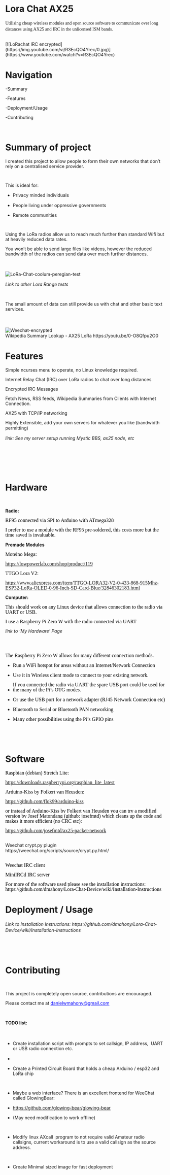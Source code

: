 <h1>Lora Chat AX25</h1>
<p align="left" style="margin-bottom: 0in; line-height: 0.2in"><font face="Liberation Serif, serif">Utilising
cheap wireless modules and open source software to communicate over
long distances using AX25 and IRC in the unlicensed ISM bands. </font>
</p>
<p style="margin-bottom: 0in; line-height: 115%"><br/>
[![LoRachat IRC encrypted](https://img.youtube.com/vi/R3EcQO4Yrec/0.jpg)](https://www.youtube.com/watch?v=R3EcQO4Yrec)
</p>
<h1 class="western">Navigation</h1>
<p style="margin-bottom: 0in; line-height: 115%">-Summary&nbsp;</p>
<p style="margin-bottom: 0in; line-height: 115%">-Features&nbsp;</p>
<p style="margin-bottom: 0in; line-height: 115%">-Deployment/Usage&nbsp;</p>
<p style="margin-bottom: 0in; line-height: 115%">-Contributing&nbsp;</p>
<p style="margin-bottom: 0in; line-height: 115%"><br/>

</p>
<h1 class="western">Summary of project</h1>
<p style="margin-bottom: 0in; line-height: 115%">I created this
project to allow people to form their own networks that don’t rely
on a centralised service provider. 
</p>
<p style="margin-bottom: 0in; line-height: 115%"><br/>

</p>
<p style="margin-bottom: 0in; line-height: 115%">This is ideal for:</p>
<ul>
	<li/>
<p style="margin-bottom: 0in; line-height: 115%">Privacy
	minded individuals</p>
	<li/>
<p style="margin-bottom: 0in; line-height: 115%">People living
	under oppressive governments</p>
	<li/>
<p style="margin-bottom: 0in; line-height: 115%">Remote
	communities 
	</p>
</ul>
<p style="margin-bottom: 0in; line-height: 115%"><br/>

</p>
<p style="margin-bottom: 0in; line-height: 115%">Using the LoRa
radios allow us to reach much further than standard Wifi but at
heavily reduced data rates. 
</p>
<p style="margin-bottom: 0in; line-height: 115%">You won’t be able
to send large files like videos, however the reduced bandwidth of the
radios can send data over much further distances.</p>
<p style="margin-bottom: 0in; line-height: 115%"><br/>

</p>
<br>
<img src="http://i.imgur.com/tjdWeO5.png" alt="LoRa-Chat-coolum-peregian-test"> 
<br>
</p>
<p align="left" style="margin-bottom: 0in; line-height: 0.2in"><i>Link
to other Lora Range tests</i></p>
<p style="margin-bottom: 0in; line-height: 115%"><br/>

</p>
<p style="margin-bottom: 0in; line-height: 115%">The small amount of
data can still provide us with chat and other basic text services. 
</p>
<p align="left" style="margin-bottom: 0in; line-height: 0.2in"><br/>

</p>

<br>
<img src="https://i.imgur.com/3t4fcat.png" alt="Weechat-encrypted"> 
<br>
Wikipedia Summary Lookup - AX25 LoRa
https://youtu.be/0-O8Qfpu2O0<br>

</p>
<h1 class="western">Features</h1>
<p style="margin-bottom: 0in; line-height: 115%">Simple ncurses menu
to operate, no Linux knowledge required.</p>
<p style="margin-bottom: 0in; line-height: 115%">Internet Relay Chat
(IRC) over LoRa radios to chat over long distances&nbsp;</p>
<p style="margin-bottom: 0in; line-height: 115%">Encrypted IRC
Messages</p>
<p style="margin-bottom: 0in; line-height: 115%">Fetch News, RSS
feeds, Wikipedia Summaries from Clients with Internet Connection.</p>
<p style="margin-bottom: 0in; line-height: 115%">AX25 with TCP/IP
networking</p>
<p style="margin-bottom: 0in; line-height: 115%">Highly Extensible,
add your own servers for whatever you like (bandwidth permitting)</p>
<p align="left" style="margin-bottom: 0in; line-height: 0.2in"><i>link:
See my server setup running Mystic BBS, ax25 node, etc &nbsp;</i></p>
<p style="margin-bottom: 0in; line-height: 115%"><br/>

</p>
<p style="margin-bottom: 0in; line-height: 115%"><br/>

</p>
<p style="margin-bottom: 0in; line-height: 115%"><br/>

</p>
<h1 class="western">Hardware</h1>
<p style="margin-bottom: 0in; font-variant: normal; letter-spacing: normal; font-style: normal; line-height: 115%">
<br/>

</p>
<p style="line-height: 115%"><b>Radio:</b></p>
<p style="margin-bottom: 0in; font-variant: normal; letter-spacing: normal; font-style: normal; line-height: 115%">
<span style="display: inline-block; border: none; padding: 0in"><font face="Liberation, serif"><font size="3" style="font-size: 12pt"><span style="background: #ffffff"><font color="#000000">RF95
connected via SPI to Arduino with ATmega328 </span></span></font></font></font>
</p>
<p style="margin-bottom: 0in; font-variant: normal; letter-spacing: normal; font-style: normal; line-height: 115%">
<span style="display: inline-block; border: none; padding: 0in"><font face="Liberation, serif"><font size="3" style="font-size: 12pt"><span style="background: #ffffff"><font color="#000000">I
prefer to use a module with the RF95 pre-soldered, this costs more
but the time saved is invaluable. </span></span></font></font></font>
</p>
<p style="line-height: 115%"><b>Premade Modules</b></p>
<p style="margin-bottom: 0in; font-variant: normal; letter-spacing: normal; font-style: normal; line-height: 115%">
<span style="display: inline-block; border: none; padding: 0in"><font face="Liberation, serif"><font size="3" style="font-size: 12pt"><span style="background: #ffffff"><font color="#000000">Moteino
Mega:</span></span></font></font></font></p>
<p style="margin-bottom: 0in; font-variant: normal; letter-spacing: normal; font-style: normal; line-height: 115%">
<span style="display: inline-block; border: none; padding: 0in"><font face="Liberation, serif"><font size="3" style="font-size: 12pt"><span style="background: #ffffff"><font color="#000000"><font color="#0000ff"><u><a href="https://lowpowerlab.com/shop/product/119">https://lowpowerlab.com/shop/product/119</a></u></font>
</span></span></font></font></font>
</p>
<p style="margin-bottom: 0in; font-variant: normal; letter-spacing: normal; font-style: normal; line-height: 115%">
<span style="display: inline-block; border: none; padding: 0in"><font face="Liberation, serif"><font size="3" style="font-size: 12pt"><span style="background: #ffffff"><font color="#000000">TTGO
Lora V2:</span></span></font></font></font></p>
<p style="margin-bottom: 0in; font-variant: normal; letter-spacing: normal; font-style: normal; line-height: 115%">
<span style="display: inline-block; border: none; padding: 0in"><font face="Liberation, serif"><font size="3" style="font-size: 12pt"><span style="background: #ffffff"><font color="#000000"><font color="#0000ff"><u><a href="https://www.aliexpress.com/item/TTGO-LORA32-V2-0-433-868-915Mhz-ESP32-LoRa-OLED-0-96-Inch-SD-Card-Blue/32846302183.html">https://www.aliexpress.com/item/TTGO-LORA32-V2-0-433-868-915Mhz-ESP32-LoRa-OLED-0-96-Inch-SD-Card-Blue/32846302183.html</a></u></font>
</span></span></font></font></font>
</p>
<p style="line-height: 115%"><b>Computer:</b></p>
<p style="margin-bottom: 0in; font-variant: normal; letter-spacing: normal; font-style: normal; line-height: 115%">
<span style="display: inline-block; border: none; padding: 0in"><font face="Liberation, serif"><font size="3" style="font-size: 12pt"><span style="background: #ffffff"><font color="#000000">This
should work on any Linux device that allows connection to the radio
via UART or USB.</span></span></font></font></font></p>
<p style="margin-bottom: 0in; font-variant: normal; letter-spacing: normal; font-style: normal; line-height: 115%">
<span style="display: inline-block; border: none; padding: 0in"><font face="Liberation, serif"><font size="3" style="font-size: 12pt"><span style="background: #ffffff"><font color="#000000">I
use a Raspberry Pi Zero W with the radio connected via UART</span></span></font></font></font></p>
<p style="line-height: 115%"><i>link to ‘My Hardware’ Page</i></p>
<p style="line-height: 115%"><br/>
<br/>

</p>
<p style="margin-bottom: 0in; font-variant: normal; letter-spacing: normal; font-style: normal; line-height: 115%">
<span style="display: inline-block; border: none; padding: 0in"><font face="Liberation, serif"><font size="3" style="font-size: 12pt"><span style="background: #ffffff"><font color="#000000">The
Raspberry Pi Zero W allows for many different connection methods.</span></span></font></font></font></p>
<ul>
	<li/>
<p style="margin-bottom: 0in; font-variant: normal; letter-spacing: normal; font-style: normal; line-height: 115%">
	<span style="display: inline-block; border: none; padding: 0in"><font face="Liberation, serif"><font size="3" style="font-size: 12pt"><span style="background: #ffffff"><font color="#000000">Run
	a WiFi hotspot for areas without an Internet/Network Connection</span></span></font></font></font></p>
	<li/>
<p style="margin-bottom: 0in; font-variant: normal; letter-spacing: normal; font-style: normal; line-height: 115%">
	<span style="display: inline-block; border: none; padding: 0in"><font face="Liberation, serif"><font size="3" style="font-size: 12pt"><span style="background: #ffffff"><font color="#000000">Use
	it in Wireless client mode to connect to your existing network. </span></span></font></font></font>
	</p>
	<li/>
<p style="margin-bottom: 0in; font-variant: normal; letter-spacing: normal; font-style: normal; line-height: 115%">
	<span style="display: inline-block; border: none; padding: 0in"><font face="Liberation, serif"><font size="3" style="font-size: 12pt"><span style="background: #ffffff"><font color="#000000">If
	you connected the radio via UART the spare USB port could be used
	for the many of the Pi’s OTG modes. </span></span></font></font></font>
	</p>
	<li/>
<p style="margin-bottom: 0in; font-variant: normal; letter-spacing: normal; font-style: normal; line-height: 115%">
	<span style="display: inline-block; border: none; padding: 0in"><font face="Liberation, serif"><font size="3" style="font-size: 12pt"><span style="background: #ffffff"><font color="#000000">Or
	use the USB port for a network adapter (RJ45 Network Connection etc)</span></span></font></font></font></p>
	<li/>
<p style="margin-bottom: 0in; font-variant: normal; letter-spacing: normal; font-style: normal; line-height: 115%">
	<span style="display: inline-block; border: none; padding: 0in"><font face="Liberation, serif"><font size="3" style="font-size: 12pt"><span style="background: #ffffff"><font color="#000000">Bluetooth
	to Serial or Bluetooth PAN networking</span></span></font></font></font></p>
	<li/>
<p style="margin-bottom: 0in; font-variant: normal; letter-spacing: normal; font-style: normal; line-height: 115%">
	<span style="display: inline-block; border: none; padding: 0in"><font face="Liberation, serif"><font size="3" style="font-size: 12pt"><span style="background: #ffffff"><font color="#000000">Many
	other possibilities using the Pi’s GPIO pins</span></span></font></font></font></p>
</ul>
<p style="margin-bottom: 0in; font-variant: normal; letter-spacing: normal; font-style: normal; line-height: 115%">
<br/>

</p>
<p style="margin-bottom: 0in; font-variant: normal; letter-spacing: normal; font-style: normal; line-height: 115%">
<br/>

</p>
<h1 class="western">Software</h1>
<p style="margin-bottom: 0in; font-variant: normal; letter-spacing: normal; font-style: normal; line-height: 115%">
<span style="display: inline-block; border: none; padding: 0in"><font face="Liberation, serif"><font size="3" style="font-size: 12pt"><span style="background: #ffffff"><font color="#000000">Raspbian
(debian) Stretch Lite:&nbsp;</span></span></font></font></font></p>
<p style="margin-bottom: 0in; font-variant: normal; letter-spacing: normal; font-style: normal; line-height: 115%">
<span style="display: inline-block; border: none; padding: 0in"><font face="Liberation, serif"><font size="3" style="font-size: 12pt"><span style="background: #ffffff"><font color="#000000"><font color="#0000ff"><u><a href="https://downloads.raspberrypi.org/raspbian_lite_latest">https://downloads.raspberrypi.org/raspbian_lite_latest</a></u></font>
</span></span></font></font></font>
</p>
<p style="margin-bottom: 0in; font-variant: normal; letter-spacing: normal; font-style: normal; line-height: 115%">
<span style="display: inline-block; border: none; padding: 0in"><font face="Liberation, serif"><font size="3" style="font-size: 12pt"><span style="background: #ffffff"><font color="#000000">Arduino-Kiss
by Folkert van Heusden:</span></span></font></font></font></p>
<p style="margin-bottom: 0in; font-variant: normal; letter-spacing: normal; font-style: normal; line-height: 115%">
<span style="display: inline-block; border: none; padding: 0in"><font face="Liberation, serif"><font size="3" style="font-size: 12pt"><span style="background: #ffffff"><font color="#000000"><font color="#0000ff"><u><a href="https://github.com/flok99/arduino-kiss">https://github.com/flok99/arduino-kiss</a></u></font>
</span></span></font></font></font>
</p>
<p style="margin-bottom: 0in; font-variant: normal; letter-spacing: normal; font-style: normal; line-height: 115%">
<span style="display: inline-block; border: none; padding: 0in"><font face="Liberation, serif"><font size="3" style="font-size: 12pt"><span style="background: #ffffff"><font color="#000000">or
instead of Arduino-Kiss by Folkert van Heusden you can try a modified
version by Josef Matondang (github: josefmtd) which cleans up the
code and makes it more efficient (no CRC etc):&nbsp;</span></span></font></font></font></p>
<p style="margin-bottom: 0in; font-variant: normal; letter-spacing: normal; font-style: normal; line-height: 115%">
<span style="display: inline-block; border: none; padding: 0in"><font face="Liberation, serif"><font size="3" style="font-size: 12pt"><span style="background: #ffffff"><font color="#000000"><font color="#0000ff"><u><a href="https://github.com/josefmtd/ax25-packet-network">https://github.com/josefmtd/ax25-packet-network</a></u></font>
</span></span></font></font></font>
</p>
<p style="margin-bottom: 0in; font-variant: normal; letter-spacing: normal; font-style: normal; line-height: 115%">
<br/>
Weechat crypt.py plugin<br>
https://weechat.org/scripts/source/crypt.py.html/<br>
	<br>
</p>
<p style="margin-bottom: 0in; font-variant: normal; letter-spacing: normal; font-style: normal; line-height: 115%">
<span style="display: inline-block; border: none; padding: 0in"><font face="Liberation, serif"><font size="3" style="font-size: 12pt"><span style="background: #ffffff"><font color="#000000">Weechat
IRC client</span></span></font></font></font></p>
<p style="margin-bottom: 0in; font-variant: normal; letter-spacing: normal; font-style: normal; line-height: 115%">
<span style="display: inline-block; border: none; padding: 0in"><font face="Liberation, serif"><font size="3" style="font-size: 12pt"><span style="background: #ffffff"><font color="#000000">MiniIRCd
IRC server</span></span></font></font></font></p>
<p style="margin-bottom: 0in; font-variant: normal; letter-spacing: normal; font-style: normal; line-height: 115%">
<span style="display: inline-block; border: none; padding: 0in"><font face="Liberation, serif"><font size="3" style="font-size: 12pt"><span style="background: #ffffff"><font color="#000000">For
more of the software used please see the installation instructions: https://github.com/dmahony/Lora-Chat-Device/wiki/Installation-Instructions</span></span></font></font></font></p>
<h1 class="western">Deployment / Usage</h1>
<p align="left" style="margin-bottom: 0in; line-height: 0.2in"><i>Link
to Installation Instructions: https://github.com/dmahony/Lora-Chat-Device/wiki/Installation-Instructions</i></p>
<p style="margin-bottom: 0in; line-height: 115%"><br/>

</p>
<p style="margin-bottom: 0in; line-height: 115%"><br/>

</p>
<h1 class="western">Contributing</h1>
<p style="margin-bottom: 0in; line-height: 115%"><br/>

</p>
<p style="margin-bottom: 0in; line-height: 115%">This project is
completely open source, contributions are encouraged.</p>
<p style="margin-bottom: 0in; line-height: 115%">Please contact me at
<font color="#0000ff"><u>danielwmahony@gmail.com</u></font>&nbsp;</p>
<p style="margin-bottom: 0in; line-height: 115%"><br/>

</p>
<p align="left" style="margin-bottom: 0in; line-height: 0.2in"><b>TODO
list:</b></p>
<p align="left" style="margin-bottom: 0in; line-height: 0.2in"><br/>

</p>
<ul>
	<li/>
<p style="margin-bottom: 0in; line-height: 115%">Create
	installation script with prompts to set callsign, IP address, &nbsp;UART
	or USB radio connection etc.</p>
	<li/>
<p style="margin-bottom: 0in; line-height: 115%"></p>
	<li/>
<p style="margin-bottom: 0in; line-height: 115%">Create a
	Printed Circuit Board that holds a cheap Arduino / esp32 and LoRa
	chip</p>
</ul>
<p style="margin-bottom: 0in; line-height: 115%"><br/>

</p>
<ul>
	<li/>
<p style="margin-bottom: 0in; line-height: 115%">Maybe a web
	interface? There is an excellent frontend for WeeChat called
	GlowingBear:&nbsp;</p>
	<li/>
<p style="margin-bottom: 0in; line-height: 115%"><font color="#0000ff"><u><a href="https://github.com/glowing-bear/glowing-bear">https://github.com/glowing-bear/glowing-bear</a></u></font>
	&nbsp;</p>
	<li/>
<p style="margin-bottom: 0in; line-height: 115%">(May need
	modification to work offline)&nbsp;</p>
</ul>
<p style="margin-bottom: 0in; line-height: 115%"><br/>

</p>
<ul>
	<li/>
<p style="margin-bottom: 0in; line-height: 115%">Modify linux
	AXcall &nbsp;program to not require valid Amateur radio callsigns,
	current workaround is to use a valid callsign as the source
	address.&nbsp;</p>
</ul>
<p style="margin-bottom: 0in; line-height: 115%"><br/>

</p>
<ul>
	<li/>
<p style="margin-bottom: 0in; line-height: 115%">Create
	Minimal sized image for fast deployment</p>
</ul>
<p style="margin-bottom: 0in; line-height: 115%"><br/>

</p>
<p style="margin-bottom: 0in; line-height: 115%"><br/>

</p>
</body>
</html>
